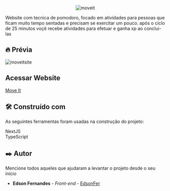 <p align="center">
<img src="https://i.ibb.co/DGpVfZh/moveit.png" alt="moveit" border="0">


Website com tecnica de pomodoro, focado em atividades para pessoas que ficam muito tempo sentadas e precisam se exercitar um pouco. após o ciclo de 25 minutos voçê recebe atividades para efetuar e ganha xp ao conclui-las
</p>

## 🔥 Prévia 

<img src="https://i.ibb.co/kJ6yb6T/moveitsite.png" alt="moveitsite" border="0">

## Acessar Website

<a href="https://edmoveit.vercel.app/" target="_blank" alt="move it">Move It</a>

## 🛠️ Construído com

As seguintes ferramentas foram usadas na construção do projeto:

NextJS <br>
TypeScript

## ✒️ Autor

Mencione todos aqueles que ajudaram a levantar o projeto desde o seu início

* **Edson Fernandes** - *Front-end* - [EdsonFer](https://github.com/EdsonFer)
